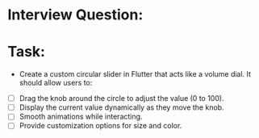 # Interview Question:

# Task:
- Create a custom circular slider in Flutter that acts like a volume dial. It should allow users to:


- [ ] Drag the knob around the circle to adjust the value (0 to 100).
- [ ] Display the current value dynamically as they move the knob.
- [ ] Smooth animations while interacting.
- [ ] Provide customization options for size and color.
